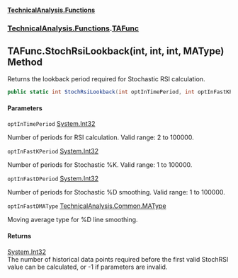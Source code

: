 #### [TechnicalAnalysis\.Functions](Atypical.TechnicalAnalysis.Functions.md 'Atypical\.TechnicalAnalysis\.Functions')
### [TechnicalAnalysis\.Functions](Atypical.TechnicalAnalysis.Functions.md#TechnicalAnalysis.Functions 'TechnicalAnalysis\.Functions').[TAFunc](TAFunc.md 'TechnicalAnalysis\.Functions\.TAFunc')

## TAFunc\.StochRsiLookback\(int, int, int, MAType\) Method

Returns the lookback period required for Stochastic RSI calculation\.

```csharp
public static int StochRsiLookback(int optInTimePeriod, int optInFastKPeriod, int optInFastDPeriod, TechnicalAnalysis.Common.MAType optInFastDMAType);
```
#### Parameters

<a name='TechnicalAnalysis.Functions.TAFunc.StochRsiLookback(int,int,int,TechnicalAnalysis.Common.MAType).optInTimePeriod'></a>

`optInTimePeriod` [System\.Int32](https://docs.microsoft.com/en-us/dotnet/api/System.Int32 'System\.Int32')

Number of periods for RSI calculation\. Valid range: 2 to 100000\.

<a name='TechnicalAnalysis.Functions.TAFunc.StochRsiLookback(int,int,int,TechnicalAnalysis.Common.MAType).optInFastKPeriod'></a>

`optInFastKPeriod` [System\.Int32](https://docs.microsoft.com/en-us/dotnet/api/System.Int32 'System\.Int32')

Number of periods for Stochastic %K\. Valid range: 1 to 100000\.

<a name='TechnicalAnalysis.Functions.TAFunc.StochRsiLookback(int,int,int,TechnicalAnalysis.Common.MAType).optInFastDPeriod'></a>

`optInFastDPeriod` [System\.Int32](https://docs.microsoft.com/en-us/dotnet/api/System.Int32 'System\.Int32')

Number of periods for Stochastic %D smoothing\. Valid range: 1 to 100000\.

<a name='TechnicalAnalysis.Functions.TAFunc.StochRsiLookback(int,int,int,TechnicalAnalysis.Common.MAType).optInFastDMAType'></a>

`optInFastDMAType` [TechnicalAnalysis\.Common\.MAType](https://docs.microsoft.com/en-us/dotnet/api/TechnicalAnalysis.Common.MAType 'TechnicalAnalysis\.Common\.MAType')

Moving average type for %D line smoothing\.

#### Returns
[System\.Int32](https://docs.microsoft.com/en-us/dotnet/api/System.Int32 'System\.Int32')  
The number of historical data points required before the first valid StochRSI value can be calculated, or \-1 if parameters are invalid\.